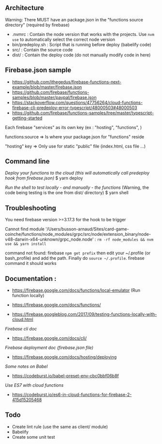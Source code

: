 ## Architecture

Warning: There MUST have an package.json in the "functions source directory" (required by firebase)

- .nvmrc : Contain the node version that works with the projects. Use ```nvm use``` to automatically select the correct node version
- bin/predeploy.sh : Script that is running before deploy (babelify code)
- src/ : Contain the source code
- dist/ : Contain the deploy code (do not manually modify code in here)

## Firebase.json sample

- https://github.com/jthegedus/firebase-functions-next-example/blob/master/firebase.json
- https://github.com/firebase/functions-samples/blob/master/paypal/firebase.json
- https://stackoverflow.com/questions/47756264/cloud-functions-firebase-cli-predeploy-error-typescript/48000503#48000503
- https://github.com/firebase/functions-samples/tree/master/typescript-getting-started

Each firebase "services" as its own key (ex : "hosting", "functions", )

functions:source => Is where your package.json for "functions" reside

"hosting" key => Only use for static "public" file (index.html, css file ...)

## Command line 

_Deploy your functions to the cloud (this will automatically call predeploy hook from firebase.json)_
$ yarn deploy

_Run the shell to test locally - and manually - the functions_ (Warning, the code being testing is the one from dist/ directory)
$ yarn shell

## Troubleshooting 

You need firebase version >=3.17.3 for the hook to be trigger

Cannot find module '/Users/busson-arnaud/Sites/card-game-coinche/functions/node_modules/grpc/src/node/extension_binary/node-v48-darwin-x64-unknown/grpc_node.node' :
``` rm -rf node_modules && nvm use && yarn install ```

command not found: firebase
``` npm get prefix ```
then edit your ~/.profile (or bash_profile) and add the path. Finally do ```source ~/.profile```. firebase command it should works


## Documentation : 

- https://firebase.google.com/docs/functions/local-emulator (Run function locally)

- https://firebase.google.com/docs/functions/

- https://firebase.googleblog.com/2017/09/testing-functions-locally-with-cloud.html

_Firebase cli doc_
- https://firebase.google.com/docs/cli/

_Firebase deployment doc (firebase.json file)_
- https://firebase.google.com/docs/hosting/deploying

_Some notes on Babel_
- https://codeburst.io/babel-preset-env-cbc0bbf06b8f

_Use ES7 with cloud functions_
- https://codeburst.io/es6-in-cloud-functions-for-firebase-2-415d15205468


## Todo 

- Create lint rule (use the same as client/ module)
- Babelify 
- Create some unit test